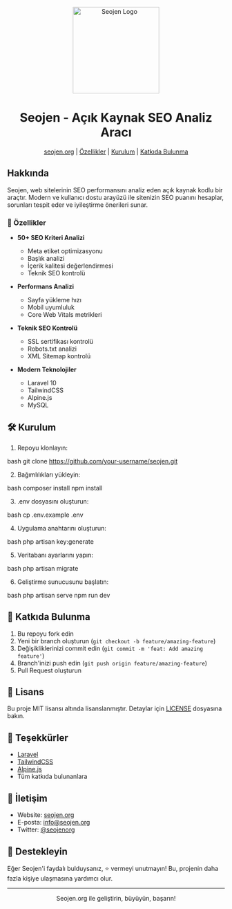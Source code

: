 <p align="center">
    <img src="public/img/logo.svg" width="200" alt="Seojen Logo">
</p>

<h1 align="center">Seojen - Açık Kaynak SEO Analiz Aracı</h1>

<p align="center">
    <a href="https://seojen.org">seojen.org</a> |
    <a href="#özellikler">Özellikler</a> |
    <a href="#kurulum">Kurulum</a> |
    <a href="#katkıda-bulunma">Katkıda Bulunma</a>
</p>

## Hakkında

Seojen, web sitelerinin SEO performansını analiz eden açık kaynak kodlu bir araçtır. Modern ve kullanıcı dostu arayüzü ile sitenizin SEO puanını hesaplar, sorunları tespit eder ve iyileştirme önerileri sunar.

### 🚀 Özellikler

- **50+ SEO Kriteri Analizi**
  - Meta etiket optimizasyonu
  - Başlık analizi
  - İçerik kalitesi değerlendirmesi
  - Teknik SEO kontrolü

- **Performans Analizi**
  - Sayfa yükleme hızı
  - Mobil uyumluluk
  - Core Web Vitals metrikleri

- **Teknik SEO Kontrolü**
  - SSL sertifikası kontrolü
  - Robots.txt analizi
  - XML Sitemap kontrolü

- **Modern Teknolojiler**
  - Laravel 10
  - TailwindCSS
  - Alpine.js
  - MySQL

## 🛠️ Kurulum

1. Repoyu klonlayın:

bash
git clone https://github.com/your-username/seojen.git


2. Bağımlılıkları yükleyin:

bash
composer install
npm install


3. .env dosyasını oluşturun:

bash
cp .env.example .env


4. Uygulama anahtarını oluşturun:

bash
php artisan key:generate


5. Veritabanı ayarlarını yapın:

bash
php artisan migrate


6. Geliştirme sunucusunu başlatın:

bash
php artisan serve
npm run dev


## 🤝 Katkıda Bulunma

1. Bu repoyu fork edin
2. Yeni bir branch oluşturun (`git checkout -b feature/amazing-feature`)
3. Değişikliklerinizi commit edin (`git commit -m 'feat: Add amazing feature'`)
4. Branch'inizi push edin (`git push origin feature/amazing-feature`)
5. Pull Request oluşturun

## 📝 Lisans

Bu proje MIT lisansı altında lisanslanmıştır. Detaylar için [LICENSE](LICENSE) dosyasına bakın.

## 🙏 Teşekkürler

- [Laravel](https://laravel.com)
- [TailwindCSS](https://tailwindcss.com)
- [Alpine.js](https://alpinejs.dev)
- Tüm katkıda bulunanlara

## 📧 İletişim

- Website: [seojen.org](https://seojen.org)
- E-posta: info@seojen.org
- Twitter: [@seojenorg](https://twitter.com/seojenorg)

## 🌟 Destekleyin

Eğer Seojen'i faydalı bulduysanız, ⭐️ vermeyi unutmayın! Bu, projenin daha fazla kişiye ulaşmasına yardımcı olur.

---

<p align="center">
    Seojen.org ile geliştirin, büyüyün, başarın!
</p>
